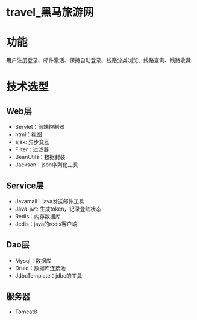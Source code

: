 # travel_黑马旅游网
# 功能
用户注册登录、邮件激活、保持自动登录、线路分类浏览、线路查询、线路收藏
# 技术选型
## Web层
- Servlet：前端控制器
- html：视图
- ajax: 异步交互
- Filter：过滤器
- BeanUtils：数据封装
- Jackson：json序列化工具
## Service层
- Javamail：java发送邮件工具
- Java-jwt: 生成token，记录登陆状态
- Redis：内存数据库
- Jedis：java的redis客户端
## Dao层
- Mysql：数据库
- Druid：数据库连接池
- JdbcTemplate：jdbc的工具
## 服务器
- Tomcat8
